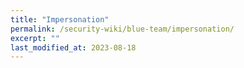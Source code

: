 ```yaml
---
title: "Impersonation"
permalink: /security-wiki/blue-team/impersonation/
excerpt: ""
last_modified_at: 2023-08-18
---
```


